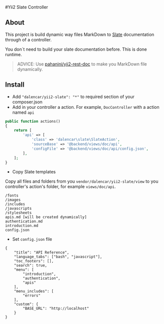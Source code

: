 #Yii2 Slate Controller

## About

This project is build dynamic way files MarkDown to [Slate](https://github.com/lord/slate) documentation through of a controller. 

You don´t need to build your slate documentation before. This is done runtime.

> ADVICE: Use [pahanini/yii2-rest-doc](https://github.com/pahanini/yii2-rest-doc) to make you MarkDown file dynamically.

## Install

- Add `"dalencar/yii2-slate": "*"` to required section of your composer.json  
- Add in your controller a action. For example, `DocController` with a action named `api`

``` php
public function actions()
{
    return [
        'api' => [
            'class' => 'dalencar\slate\SlateAction',
            'sourceBase' => '@backend/views/doc/api',
            'configFile' => '@backend/views/doc/api/config.json',
        ],
    ];
}

```

- Copy Slate templates

Copy all files and folders from you `vendor/dalencar/yii2-slate/view` to you controller's action's folder, for example `views/doc/api`.  

    /fonts
    /images
    /includes
    /javascripts
    /stylesheets
    apis.md [will be created dynamically]
    authentication.md
    introduction.md
    config.json
     
- Set `config.json` file      
     
```
{
    "title": "API Reference",
    "language_tabs": ["bash", "javascript"],
    "toc_footers": [],
    "search": true,
    "menu": [
        "introduction",
        "authentication",
        "apis"
    ],
    "menu_includes": [
        "errors"
    ],
    "custom": {
        "BASE_URL": "http://localhost"
    }
}
```     
